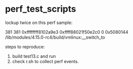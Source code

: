 # perf_test_scripts

lockup twice on this perf sample:

381 381 0xffffffff8102a9e3 0xffff88021f50e2c0 0 0x5080144 /lib/modules/4.15.0-rc4/build/vmlinux:__switch_to


steps to reproduce:
1) build test13.c and run
2) check r.sh to collect perf events.
